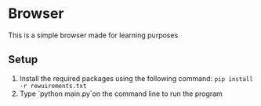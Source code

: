 # Browser
This is a simple browser made for learning purposes

## Setup
1. Install the required packages using the following command: `pip install -r rewuirements.txt`
2. Type ´python main.py`on the command line to run the program
